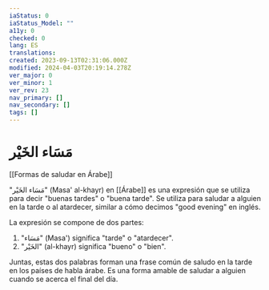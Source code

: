 ```yaml
---
iaStatus: 0
iaStatus_Model: ""
a11y: 0
checked: 0
lang: ES
translations: 
created: 2023-09-13T02:31:06.000Z
modified: 2024-04-03T20:19:14.278Z
ver_major: 0
ver_minor: 1
ver_rev: 23
nav_primary: []
nav_secondary: []
tags: []
---
```

# مَسَاء الخَيْر

[[Formas de saludar en Árabe]]

"مَسَاء الخَيْر" (Masa' al-khayr) en [[Árabe]] es una expresión que se utiliza para decir "buenas tardes" o "buena tarde". Se utiliza para saludar a alguien en la tarde o al atardecer, similar a cómo decimos "good evening" en inglés.

La expresión se compone de dos partes:

1. "مَسَاء" (Masa') significa "tarde" o "atardecer".
2. "الخَيْر" (al-khayr) significa "bueno" o "bien".

Juntas, estas dos palabras forman una frase común de saludo en la tarde en los países de habla árabe. Es una forma amable de saludar a alguien cuando se acerca el final del día.